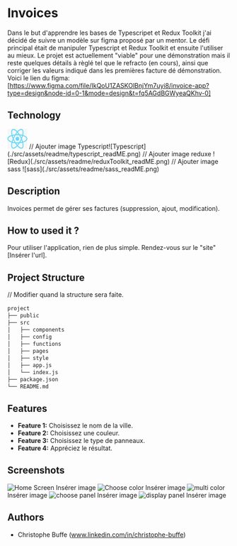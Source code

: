 # Invoices

Dans le but d'apprendre les bases de Typescripet et Redux Toolkit j'ai décidé de suivre un modèle sur figma proposé par un mentor. Le défi principal était de manipuler Typescript et Redux Toolkit et ensuite l'utiliser au mieux. Le projet est actuellement "viable" pour une démonstration mais il reste quelques détails à règlé tel que le refracto (en cours), ainsi que corriger les valeurs indiqué dans les premières facture dé démonstration.
Voici le lien du figma:
[https://www.figma.com/file/IkQoU1ZASKOlBnjYm7uyi8/invoice-app?type=design&node-id=0-1&mode=design&t=fq5AGdBGWyeaQKhv-0]

## Technology
<!-- // Ajouter image React![React](./src/assets/readme/react_readme.png) -->
<img src="./src/assets/readme/react_readme.png" alt="react icon" width="45px" height="45px" />
// Ajouter image Typescript![Typescript](./src/assets/readme/typescript_readME.png)
// Ajouter image reduxe ![Redux](./src/assets/readme/reduxToolkit_readME.png)
// Ajouter image sass ![sass](./src/assets/readme/sass_readME.png)

## Description

Invoices permet de gérer ses factures (suppression, ajout, modification).

## How to used it ?

Pour utiliser l'application, rien de plus simple. Rendez-vous sur le "site" [Insérer l'url].

## Project Structure

// Modifier quand la structure sera faite.
```
project
├── public
├── src
│   ├── components
│   ├── config
│   ├── functions
│   ├── pages
│   ├── style
│   ├── app.js
│   └── index.js
├── package.json
└── README.md
```

## Features

- **Feature 1:** Choisissez le nom de la ville.
- **Feature 2:** Choisissez une couleur.
- **Feature 3:** Choisissez le type de panneaux.
- **Feature 4:** Appréciez le résultat.

## Screenshots

![Home Screen](./mdPicture/step_1.png) Insérer image
![Choose color](./mdPicture/step_2.png) Insérer image
![multi color](./mdPicture/step3.png) Insérer image
![choose panel](./mdPicture/step_4.png) Insérer image
![display panel](./mdPicture/step_5.png) Insérer image

## Authors

- Christophe Buffe (www.linkedin.com/in/christophe-buffe)
